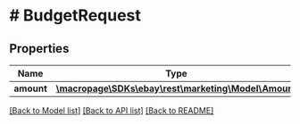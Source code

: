 # # BudgetRequest

## Properties

Name | Type | Description | Notes
------------ | ------------- | ------------- | -------------
**amount** | [**\macropage\SDKs\ebay\rest\marketing\Model\Amount**](Amount.md) |  | [optional]

[[Back to Model list]](../../README.md#models) [[Back to API list]](../../README.md#endpoints) [[Back to README]](../../README.md)
